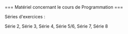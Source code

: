 === Matériel concernant le cours de Programmation ===

Séries d'exercices :

Série 2, Série 3, Série 4, Série 5/6, Série 7, Série 8
